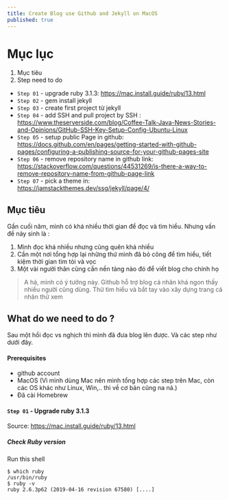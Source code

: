 ```yaml
---
title: Create Blog use Github and Jekyll on MacOS
published: true
---
```


# [](#header-1) Mục lục

1. Mục tiêu
2. Step need to do
  - `Step 01` - upgrade ruby 3.1.3: https://mac.install.guide/ruby/13.html
  - `Step 02` - gem install jekyll
  - `Step 03` - create first project từ jekyll
  - `Step 04` - add SSH and pull project by SSH : https://www.theserverside.com/blog/Coffee-Talk-Java-News-Stories-and-Opinions/GitHub-SSH-Key-Setup-Config-Ubuntu-Linux
  - `Step 05` - setup public Page in github: https://docs.github.com/en/pages/getting-started-with-github-pages/configuring-a-publishing-source-for-your-github-pages-site
  - `Step 06` - remove repository name in github link: https://stackoverflow.com/questions/44531269/is-there-a-way-to-remove-repository-name-from-github-page-link
  - `Step 07` - pick a theme in: https://jamstackthemes.dev/ssg/jekyll/page/4/

## [](#header-2) Mục tiêu
Gần cuối năm, mình có khá nhiều thời gian để đọc và tìm hiểu. Nhưng vấn đề nảy sinh là
:
1. Mình đọc khá nhiều nhưng cũng quên khá nhiều
2. Cần một nơi tổng hợp lại những thứ mình đã bỏ công để tìm hiểu, tiết kiệm thời gian tìm tòi và vọc 
3. Một vài người thân cũng cần nền tảng nào đó để viết blog cho chính họ

> A há, mình có ý tưởng này. Github hỗ trợ blog cá nhân khá ngon thấy nhiều người cũng dùng.
> Thử tìm hiểu và bắt tay vào xây dựng trang cá nhân thử xem
>

## [](#header-2) What do we need to do ?
Sau một hồi đọc vs nghịch thì mình đã đưa blog lên được. Và các step như dưới đây.

#### [](#header-4) Prerequisites 
- github account
- MacOS (Vì mình dùng Mac nên mình tổng hợp các step trên Mac, còn các OS khác như Linux, Win,.. thì về cơ bản cũng na ná.)
- Đã cài Homebrew 

#### [](#header-4) `Step 01` - Upgrade ruby 3.1.3
Source: https://mac.install.guide/ruby/13.html

##### Check Ruby version
Run this shell 
```shell
$ which ruby
/usr/bin/ruby
$ ruby -v
ruby 2.6.3p62 (2019-04-16 revision 67580) [....]
```


